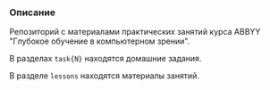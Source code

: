 ### Описание
Репозиторий с материалами практических занятий курса ABBYY "Глубокое обучение в компьютерном зрении".

В разделах `task{N}` находятся домашние задания.

В разделе `lessons` находятся материалы занятий.
